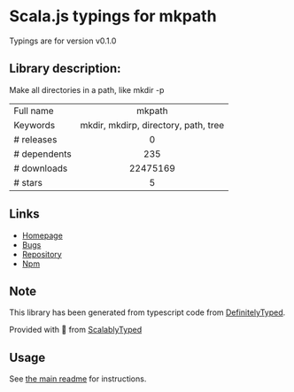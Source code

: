 
# Scala.js typings for mkpath

Typings are for version v0.1.0

## Library description:
Make all directories in a path, like mkdir -p

|                    |                 |
| ------------------ | :-------------: |
| Full name          | mkpath |
| Keywords           | mkdir, mkdirp, directory, path, tree |
| # releases         | 0 |
| # dependents       | 235 |
| # downloads        | 22475169 |
| # stars            | 5 |

## Links
- [Homepage](https://github.com/jrajav/mkpath#readme)
- [Bugs](https://github.com/jrajav/mkpath/issues)
- [Repository](https://github.com/jrajav/mkpath)
- [Npm](https://www.npmjs.com/package/mkpath)
    


## Note
This library has been generated from typescript code from [DefinitelyTyped](https://definitelytyped.org).

Provided with :purple_heart: from [ScalablyTyped](https://github.com/oyvindberg/ScalablyTyped)

## Usage
See [the main readme](../../readme.md) for instructions.


